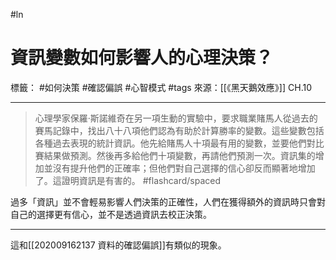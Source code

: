 #ln 
# 資訊變數如何影響人的心理決策？
標籤： #如何決策 #確認偏誤 #心智模式 #tags
來源：[[《黑天鵝效應》]] CH.10

---

> 心理學家保羅·斯諾維奇在另一項生動的實驗中，要求職業賭馬人從過去的賽馬記錄中，找出八十八項他們認為有助於計算勝率的變數。這些變數包括各種過去表現的統計資訊。他先給賭馬人十項最有用的變數，並要他們對比賽結果做預測。然後再多給他們十項變數，再請他們預測一次。資訊集的增加並沒有提升他們的正確率；但他們對自己選擇的信心卻反而顯著地增加了。這證明資訊是有害的。   #flashcard/spaced 

過多「資訊」並不會輕易影響人們決策的正確性，人們在獲得額外的資訊時只會對自己的選擇更有信心，並不是透過資訊去校正決策。

---

這和[[202009162137 資料的確認偏誤]]有類似的現象。